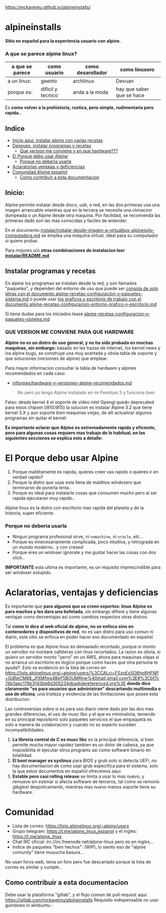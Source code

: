 https://mckayemu.github.io/alpineinstalls/

# alpineinstalls

**Sitio en español para la experiencia usuario con alpine.** 

### A que se parece alpine linux?

| a que se parece | como usuario        | como desarollador   | como linuxero        |
| --------------- | ------------------- | ------------------- | -------------------- |
| a un linux:     |     geento          |      archlinux      |        Devuan        |
| porque es:      | dificil y tecnico   | anda a la moda      | hay que saber que se hace |

Es **como volver a la prehistoria, rustica, pero simple, rudimentaria pero rapida..**

## Indice

* [Inicio aqui: instalar alpine con varias recetas](#inicio)
* [Despues, instalar programas y recetas](#instalar-programas-y-recetas)
  * [Que version me conviene y en que hardware???](#que-version-me-conviene-para-que-hardware)
* [El Porque debo usar Alpine](#el-porque-debo-usar-alpine)
  * [Porque no deberia usarla](#porque-no-deberia-usarla)
* [Aclaratorias ventajas y deficiencias](#aclaratorias-ventajas-y-deficiencias)
* [Comunidad Alpine español](#comunidad)
  * [Como contribuir a esta documentacion](#como-contribuir-a-esta-documentacion)

## Inicio:

Alpine permite instalar desde disco, usb, o red, en las dos primeras usa 
una imagen arrancable mientras que en la tercera se necesita una clonacion
dumpeada o un Alpine desde otra maquina. Por facilidad, se recomienda las 
primeras dado son las mas conocidas y faciles de entender.

En el documento [instalar/instalar-desde-imagen-a-virtualbox-alpinesolo-computadora.md](instalar/instalar-desde-imagen-a-virtualbox-alpinesolo-computadora.md)
se emplea una maquina virtual, ideal para su computador si quiere probar.

Para mejores u/o **otras combinaciones de instalacion leer [instalar/README.md](instalar/README.md)**

## Instalar programas y recetas

En alpine los programas se instalan desde la red, y son llamados "paquetes", 
y dependen del entorno de uso que puede ser [consola de solo letras con el documento alpine-recetas-configuracion-y-paquetes-sistema.md](alpine-recetas-configuracion-y-paquetes-sistema.md) 
o puede usar [los graficos y escritorio de trabajo con el documento alpine-recetas-configuracion-entorno-grafico-y-escritorio.md](alpine-recetas-configuracion-entorno-grafico-y-escritorio.md)

Si tiene dudas para los iniciados lease [alpine-recetas-configuracion-y-paquetes-sistema.md](alpine-recetas-configuracion-y-paquetes-sistema.md)

### QUE VERSION ME CONVIENE PARA QUE HARDWARE

**Alpine no es un distro de uso general, y no ha sido probada en muchas maquinas, sin embargo:** 
basado en las trazas de internet, los kernel news y los alpine bugs, se construye una 
muy acertada y obvia tabla de soporte y que soluciones (versiones de alpine) que emplear.

Para mayor informacion consultar la tabla de hardware y alpines recomendados en cada caso:
* [informes/hardware-y-versiones-alpine-recomendados.md](informes/hardware-y-versiones-alpine-recomendados.md)

> No pero yo tengo Alpine instalado en mi Pemtium 3 y funciona bien

Falso: desde kernel 4 el soporte de video intel Opengl quedo deprecated para estos chipset (i810/i815) 
la solucion es instalar Alpine 3.2 que tiene kernel 3.X y aun soporte bien maquinas viejas, de alli 
actualizar algunos programas sin quitar el kernel.

**Es importante aclarar que Alpine es extremadamente rapida y eficiente, pero para algunas cosas 
requiere mas trabajo de lo habitual, en las siguientes secciones se explica esto a detalle:**

# El Porque debo usar Alpine

1. Porque malditamente es rapida, quieres creer vas rapido o quieres ir en verdad rapido?
2. Porque la distro que usas esta llena de malditos windosers que terminaron de ponerla lenta.. 
2. Porque es ideal para instalarle cosas que consumen mucho pero al ser rapida ejecutaran muy rapido..

Alpine linux es la distro con escritorio mas rapida del planeta y de la historia, super eficiente.

### Porque no deberia usarla

* Ningun programa profesional sirve, ni `nomachine`, ni `oracle`, etc...
* Porque es innecesariamente complicada, poco intuitiva, y retrograda en un mundo moderno.. y con creses!
* Porque eres un winloser ignorate y me gustar hacer las cosas con dos click..

**IMPORTANTE** esta ultima es importante, es un requisito imprescindible para ser windoser estupido.

# Aclaratorias, ventajas y deficiencias

Es importante que **para algunos que se creen expertos: linux Alpine es para machos 
y les dara una bofetada**, sin embargo difiere y tiene algunas ventajas 
como desventajas asi como cambios respectos otras distros.

Tal **como lo dice al web oficial de alpine, no se enfoca sino en contenedores y dispositivos de red**, 
no es uan distro para uso comun ni diario, este sitio se enfoca en poder hacer eso documentado en español.

El problema es que Alpine linux es demasiado recortado, porque si monto un servidor no montare cafeteras con linux recortados.
La razon es obvia, si quiero un servidor monto "yerro" en un AWS, ahora para maquinas viejas 
si no arranca un escritorio es ilogico porque como haces que otra persona te ayude?.
Esto se evidencio en la lista de correo en https://lists.alpinelinux.org/~alpine/users/%3CCALci+FSzpExSO8hp8HFNP+GdReCM98_JfXMfms4BeY5BOUMRnw%40mail.gmail.com%3E#%3Cbf7c74b3aec178b3143bb6d305234dba@dereferenced.org%3E
**donde dice claramente "es para usuarios que administran" descartando multimedia o uso de oficina**, 
una tristeza y evidencia de las llimitaciones que posee esta distribucion.

Las controversias sobre si es para uso diario viene dado por las dos mas grandes diferencias, 
el uso de musc libc y el que es minimalista, teniendo en su principal repositorio solo paquetes servicios 
el que empaqueta es solo a manera de colaboracion y cuando no es experto suceden incompatibilidades.

1. **La libreria central de C es musc libc** es la principal diferencia, 
si bien permite mucha mayor rapidez tambien es un dolor de cabeza, ya que 
imposibilita el ejecutar otros programs asi como software binario en totalildad.
2. **El boot manager es syslinux** para BIOS y grub solo si detecta UEFI, 
no hay documentacion de como usar grub especifica para el sistema, 
solo la que estos documentos en español ofrecemos aqui.
3. **Estable pero casi rolling release** se limita a usar lo mas nuevo, 
y remueve sin estimar si afecta software de terceros, tal como se removio gtkglext 
despoticamente, mientras mas nuevo menos soporte tiene su hardware.

# Comunidad

* Lista de correo: https://lists.alpinelinux.org/~alpine/users
* Grupo telegram: https://t.me/alpine_linux_espanol y el ingles: https://t.me/alpine_linux
* Chat IRC oficial: irc://irc.freenode.net/alpine-linux pero es en ingles...
* Indice de paquetes "bien hechos": (WIP), lo siento eso de "alpine comunity" tiene muuucha basura...

No usan foros web, tenia un foro pero fue descartado porque la lista de correo es similar y cumple..

## Como contribuir a esta documentacion

Debe usar la plataforma "gitlab", y el flujo comun de pull request aqui: https://gitlab.com/mckayemu/alpineinstalls
Requisito indispensable no usar guindows ni winbuntu.-

